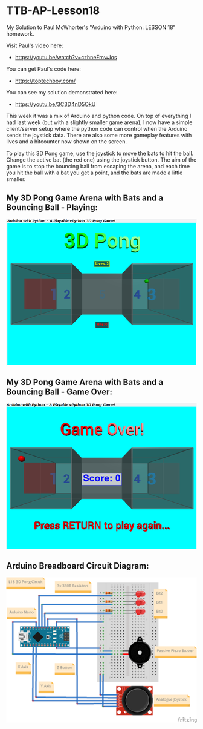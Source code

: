 # TTB-AP-Lesson18
My Solution to Paul McWhorter's "Arduino with Python: LESSON 18" homework.

Visit Paul's video here:
 - https://youtu.be/watch?v=czhneFmwJos

You can get Paul's code here:
 - https://toptechboy.com/

You can see my solution demonstrated here:
 - https://youtu.be/3C3D4nD5OkU

This week it was a mix of Arduino and python code. On top of everything I had last week (but with a slightly smaller game arena), I now have a simple client/server setup where the python code can control when the Arduino sends the joystick data. There are also some more gameplay features with lives and a hitcounter now shown on the screen.

To play this 3D Pong game, use the joystick to move the bats to hit the ball. Change the active bat (the red one) using the joystick button. The aim of the game is to stop the bouncing ball from escaping the arena, and each time you hit the ball with a bat you get a point, and the bats are made a little smaller.

## My 3D Pong Game Arena with Bats and a Bouncing Ball - Playing:
![](my3DPongGameArenaWithBatsAndABallL18-Playing.png)
## My 3D Pong Game Arena with Bats and a Bouncing Ball - Game Over:
![](my3DPongGameArenaWithBatsAndABallL18-GameOver.png)
## Arduino Breadboard Circuit Diagram:
![](L18CctDiagram_bb.png)

